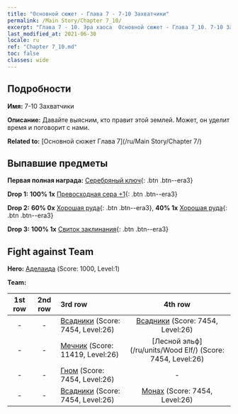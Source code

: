 ```yaml
---
title: "Основной сюжет - Глава 7 - 7-10 Захватчики"
permalink: /Main Story/Chapter 7_10/
excerpt: "Глава 7 - 10. Эра хаоса  Основной сюжет - Глава 7_10. 7-10 Захватчики"
last_modified_at: 2021-06-30
locale: ru
ref: "Chapter 7_10.md"
toc: false
classes: wide
---
```


## Подробности

 **Имя:** 7-10 Захватчики

 **Описание:** Давайте выясним, кто правит этой землей. Может, он уделит время и поговорит с нами.

 **Related to:** [Основной сюжет Глава 7](/ru/Main Story/Chapter 7/)

## Выпавшие предметы

 **Первая полная награда:** [Серебряный ключ](/ItemsRU/con_693/){: .btn .btn--era3}

 **Drop 1:** **100% 1x** [Превосходная сера +1](/ItemsRU/mat_22/){: .btn .btn--era3}

 **Drop 2:** **60% 0x** [Хорошая руда](/ItemsRU/mat_12/){: .btn .btn--era3}, **40% 1x** [Хорошая руда](/ItemsRU/mat_12/){: .btn .btn--era3}

 **Drop 3:** **100% 1x** [Свиток заклинания](/ItemsRU/con_694/){: .btn .btn--era3}


## Fight against Team
 **Hero:** [Аделаида](/ru/heroes/Adelaide/) (Score: 1000, Level:1)

 **Team:**


  | 1st row | 2nd row | 3rd row | 4th row |
  |:----:|:----:|:----|:----:|
  | - | - | [Всадники](/ru/units/Cavalier/) (Score: 7454, Level:26)  | [Всадники](/ru/units/Cavalier/) (Score: 7454, Level:26)  |
  | - | - | [Мечник](/ru/units/Swordsman/) (Score: 11419, Level:26)  | [Лесной эльф](/ru/units/Wood Elf/) (Score: 7454, Level:26)  |
  | - | - | [Гном](/ru/units/Dwarf/) (Score: 7454, Level:26)  | - |
  | - | - | [Всадники](/ru/units/Cavalier/) (Score: 7454, Level:26)  | [Монах](/ru/units/Monk/) (Score: 7454, Level:26)  |


